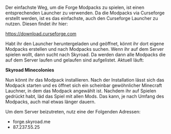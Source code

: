 Der einfachste Weg, um die Forge Modpacks zu spielen, ist einen entsprechenden Launcher zu verwenden. Da die Modpacks via Curseforge erstellt werden, ist es das einfachste, auch den Curseforge Launcher zu nutzen. Diesen findet ihr hier:

https://download.curseforge.com

Habt ihr den Launcher heruntergeladen und geöffnet, könnt ihr dort eigene Modpacks erstellen und nach Modpacks suchen. Wenn ihr auf dem Server spielen wollt, dann sucht nach Skyroad. Da werden dann alle Modpacks die auf dem Server laufen und gelaufen sind aufgelistet. Aktuell läuft:

**Skyroad Minecolonies**

Nun könnt ihr das Modpack installieren. Nach der Installation lässt sich das Modpack starten und es öffnet sich ein scheinbar gewöhnlicher Minecraft Lauchner, in dem das Modpack angewählt ist. Nachdem ihr auf Spielen gedrückt habt, läd das Spiel mit allen Mods. Das kann, je nach Umfang des Modpacks, auch mal etwas länger dauern.

Um dem Server beizutreten, nutz eine der Folgenden Adressen:

- forge.skyroad.me
- 87.237.55.25
